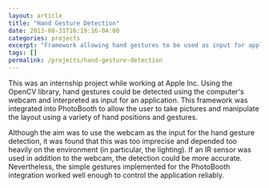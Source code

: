 ```yaml
---
layout: article
title: "Hand Gesture Detection"
date: 2013-08-31T16:19:16-04:00
categories: projects
excerpt: "Framework allowing hand gestures to be used as input for applications"
tags: []
permalink: /projects/hand-gesture-detection
---
```


This was an internship project while working at Apple Inc.  Using the OpenCV library, hand gestures could be detected using the computer's webcam and interpreted as input for an application.  This framework was integrated into PhotoBooth to allow the user to take pictures and manipulate the layout using a variety of hand positions and gestures.

Although the aim was to use the webcam as the input for the hand gesture detection, it was found that this was too imprecise and depended too heavily on the environment (in particular, the lighting).  If an IR sensor was used in addition to the webcam, the detection could be more accurate.  Nevertheless, the simple gestures implemented for the PhotoBooth integration worked well enough to control the application reliably.

